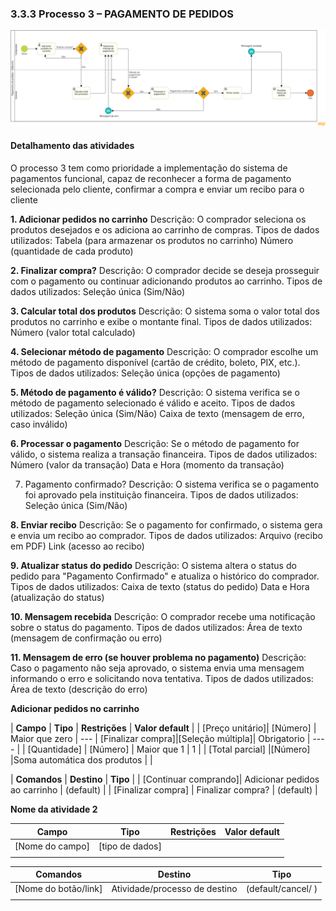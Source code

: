 ### 3.3.3 Processo 3 – PAGAMENTO DE PEDIDOS

<img src="images/PagamentoDePedido.png" alt="Modelo BPMN do Processo 3">

#### Detalhamento das atividades

O processo 3 tem como prioridade a implementação do sistema de pagamentos funcional, capaz de reconhecer a forma de pagamento selecionada pelo cliente, confirmar a compra e enviar um recibo para o cliente

**1. Adicionar pedidos no carrinho**
Descrição: O comprador seleciona os produtos desejados e os adiciona ao carrinho de compras.
Tipos de dados utilizados:
    Tabela (para armazenar os produtos no carrinho)
    Número (quantidade de cada produto)

**2. Finalizar compra?**
Descrição: O comprador decide se deseja prosseguir com o pagamento ou continuar adicionando produtos ao carrinho.
Tipos de dados utilizados:
  Seleção única (Sim/Não)

**3. Calcular total dos produtos**
Descrição: O sistema soma o valor total dos produtos no carrinho e exibe o montante final.
Tipos de dados utilizados:
  Número (valor total calculado)

**4. Selecionar método de pagamento**
Descrição: O comprador escolhe um método de pagamento disponível (cartão de crédito, boleto, PIX, etc.).
Tipos de dados utilizados:
  Seleção única (opções de pagamento)

**5. Método de pagamento é válido?**
Descrição: O sistema verifica se o método de pagamento selecionado é válido e aceito.
Tipos de dados utilizados:
  Seleção única (Sim/Não)
  Caixa de texto (mensagem de erro, caso inválido)

**6. Processar o pagamento**
Descrição: Se o método de pagamento for válido, o sistema realiza a transação financeira.
Tipos de dados utilizados:
  Número (valor da transação)
  Data e Hora (momento da transação)

7. Pagamento confirmado?
Descrição: O sistema verifica se o pagamento foi aprovado pela instituição financeira.
Tipos de dados utilizados:
  Seleção única (Sim/Não)

**8. Enviar recibo**
Descrição: Se o pagamento for confirmado, o sistema gera e envia um recibo ao comprador.
Tipos de dados utilizados:
  Arquivo (recibo em PDF)
  Link (acesso ao recibo)

**9. Atualizar status do pedido**
Descrição: O sistema altera o status do pedido para "Pagamento Confirmado" e atualiza o histórico do comprador.
Tipos de dados utilizados:
  Caixa de texto (status do pedido)
  Data e Hora (atualização do status)

**10. Mensagem recebida**
Descrição: O comprador recebe uma notificação sobre o status do pagamento.
Tipos de dados utilizados:
  Área de texto (mensagem de confirmação ou erro)

**11. Mensagem de erro (se houver problema no pagamento)**
Descrição: Caso o pagamento não seja aprovado, o sistema envia uma mensagem informando o erro e solicitando nova tentativa.
Tipos de dados utilizados:
  Área de texto (descrição do erro)


**Adicionar pedidos no carrinho**

| **Campo**       | **Tipo**         | **Restrições** | **Valor default** |
| [Preço unitário]|    [Número]      | Maior que zero | ---               |
[Finalizar compra]|[Seleção múltipla]| Obrigatorio    | ----              |
| [Quantidade]    |   [Número]       | Maior que 1    |  1                |
| [Total parcial] |[Número]          |Soma automática dos produtos |      |

| **Comandos**         |  **Destino**                   | **Tipo** |
| [Continuar comprando]|  Adicionar pedidos ao carrinho | (default)         |
| [Finalizar compra]   | Finalizar compra?              | (default)         |

**Nome da atividade 2**

| **Campo**       | **Tipo**         | **Restrições** | **Valor default** |
| ---             | ---              | ---            | ---               |
| [Nome do campo] | [tipo de dados]  |                |                   |
|                 |                  |                |                   |

| **Comandos**         |  **Destino**                   | **Tipo**          |
| ---                  | ---                            | ---               |
| [Nome do botão/link] | Atividade/processo de destino  | (default/cancel/  ) |
|                      |                                |                   |
